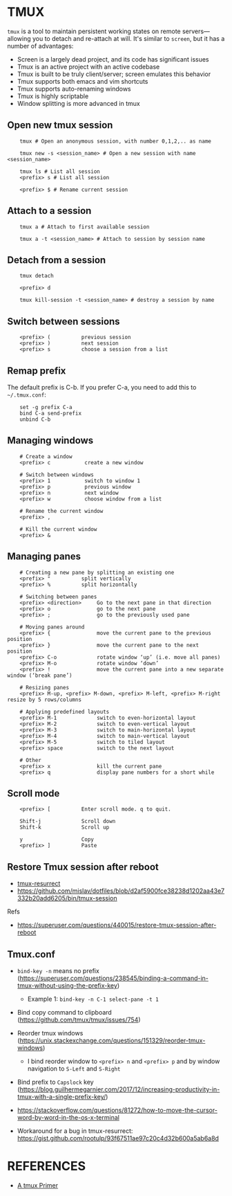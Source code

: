 TMUX
====

`tmux` is a tool to maintain persistent working states on remote servers—allowing you to detach and re-attach at will. It's similar to `screen`, but it has a number of advantages:
* Screen is a largely dead project, and its code has significant issues
* Tmux is an active project with an active codebase
* Tmux is built to be truly client/server; screen emulates this behavior
* Tmux supports both emacs and vim shortcuts
* Tmux supports auto-renaming windows
* Tmux is highly scriptable
* Window splitting is more advanced in tmux


## Open new tmux session
```
    tmux # Open an anonymous session, with number 0,1,2,.. as name

    tmux new -s <session_name> # Open a new session with name <session_name>

    tmux ls # List all session
    <prefix> s # List all session

    <prefix> $ # Rename current session
```

## Attach to a session

```
    tmux a # Attach to first available session

    tmux a -t <session_name> # Attach to session by session name
```

## Detach from a session

```
    tmux detach

    <prefix> d

    tmux kill-session -t <session_name> # destroy a session by name
```

## Switch between sessions

```
    <prefix> (          previous session
    <prefix> )          next session
    <prefix> s          choose a session from a list
```

## Remap prefix
The default prefix is C-b. If you prefer C-a, you need to add this to `~/.tmux.conf`:

```
    set -g prefix C-a
    bind C-a send-prefix
    unbind C-b
```

## Managing windows

```
    # Create a window
    <prefix> c           create a new window

    # Switch between windows
    <prefix> 1           switch to window 1
    <prefix> p           previous window
    <prefix> n           next window
    <prefix> w           choose window from a list

    # Rename the current window
    <prefix> ,

    # Kill the current window
    <prefix> &
```

## Managing panes

```
    # Creating a new pane by splitting an existing one
    <prefix> "          split vertically
    <prefix> %          split horizontally

    # Switching between panes
    <prefix> <direction>     Go to the next pane in that direction
    <prefix> o               go to the next pane
    <prefix> ;               go to the previously used pane

    # Moving panes around
    <prefix> {               move the current pane to the previous position
    <prefix> }               move the current pane to the next position
    <prefix> C-o             rotate window ‘up’ (i.e. move all panes)
    <prefix> M-o             rotate window ‘down’
    <prefix> !               move the current pane into a new separate window (‘break pane’)

    # Resizing panes
    <prefix> M-up, <prefix> M-down, <prefix> M-left, <prefix> M-right resize by 5 rows/columns

    # Applying predefined layouts
    <prefix> M-1             switch to even-horizontal layout
    <prefix> M-2             switch to even-vertical layout
    <prefix> M-3             switch to main-horizontal layout
    <prefix> M-4             switch to main-vertical layout
    <prefix> M-5             switch to tiled layout
    <prefix> space           switch to the next layout

    # Other
    <prefix> x               kill the current pane
    <prefix> q               display pane numbers for a short while
```

## Scroll mode

```
    <prefix> [          Enter scroll mode. q to quit.

    Shift-j             Scroll down
    Shift-k             Scroll up

    y                   Copy
    <prefix> ]          Paste
```

## Restore Tmux session after reboot

* [tmux-resurrect](https://github.com/tmux-plugins/tmux-resurrect)
* https://github.com/mislav/dotfiles/blob/d2af5900fce38238d1202aa43e7332b20add6205/bin/tmux-session

Refs
* https://superuser.com/questions/440015/restore-tmux-session-after-reboot

## Tmux.conf

* `bind-key -n` means no prefix (https://superuser.com/questions/238545/binding-a-command-in-tmux-without-using-the-prefix-key)
    * Example 1: `bind-key -n C-1 select-pane -t 1`

* Bind copy command to clipboard (https://github.com/tmux/tmux/issues/754)

* Reorder tmux windows (https://unix.stackexchange.com/questions/151329/reorder-tmux-windows)
    * I bind reorder window to `<prefix> n` and `<prefix> p` and by window navigation to `S-Left` and `S-Right`

* Bind prefix to `Capslock` key (https://blog.guilhermegarnier.com/2017/12/increasing-productivity-in-tmux-with-a-single-prefix-key/)

* https://stackoverflow.com/questions/81272/how-to-move-the-cursor-word-by-word-in-the-os-x-terminal

* Workaround for a bug in tmux-resurrect: https://gist.github.com/rootulp/93f67511ae97c20c4d32b600a5ab6a8d


REFERENCES
==========
* [A tmux Primer][a_tmux_primer]

[a_tmux_primer]: https://danielmiessler.com/study/tmux/
